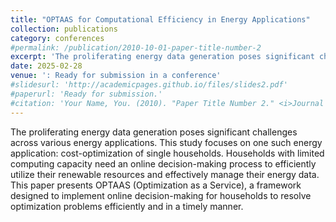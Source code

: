 ```yaml
---
title: "OPTAAS for Computational Efficiency in Energy Applications"
collection: publications
category: conferences
#permalink: /publication/2010-10-01-paper-title-number-2
excerpt: 'The proliferating energy data generation poses significant challenges across various energy applications. This study focuses on one such energy application: cost-optimization of single households. Households with limited computing capacity need an online decision-making process to efficiently utilize their renewable resources and effectively manage their energy data. This paper presents OPTAAS (Optimization as a Service), a framework designed to implement online decision-making for households to resolve optimization problems efficiently and in a timely manner.'
date: 2025-02-28
venue: ': Ready for submission in a conference'
#slidesurl: 'http://academicpages.github.io/files/slides2.pdf'
#paperurl: 'Ready for submission.'
#citation: 'Your Name, You. (2010). "Paper Title Number 2." <i>Journal 1</i>. 1(2).'
---
```


The proliferating energy data generation poses significant challenges across various energy applications. This study focuses on one such energy application: cost-optimization of single households. Households with limited computing capacity need an online decision-making process to efficiently utilize their renewable resources and effectively manage their energy data. This paper presents OPTAAS (Optimization as a Service), a framework designed to implement online decision-making for households to resolve optimization problems efficiently and in a timely manner.
